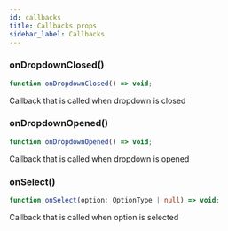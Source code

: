 ```yaml
---
id: callbacks
title: Callbacks props
sidebar_label: Callbacks
---
```


### onDropdownClosed()
```typescript jsx
function onDropdownClosed() => void;
```
Callback that is called when dropdown is closed

### onDropdownOpened()
```typescript jsx
function onDropdownOpened() => void;
```
Callback that is called when dropdown is opened

### onSelect()
```typescript jsx
function onSelect(option: OptionType | null) => void;
```
Callback that is called when option is selected
